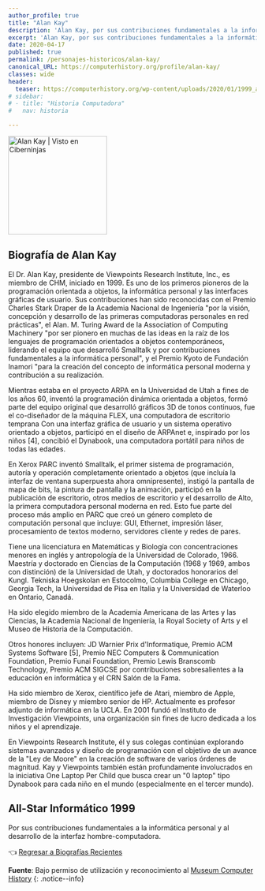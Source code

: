 ```yaml
---
author_profile: true
title: "Alan Kay"
description: 'Alan Kay, por sus contribuciones fundamentales a la informática personal y al desarrollo de la interfaz hombre-computadora.'
excerpt: 'Alan Kay, por sus contribuciones fundamentales a la informática personal y al desarrollo de la interfaz hombre-computadora.'
date: 2020-04-17
published: true
permalink: /personajes-historicos/alan-kay/
canonical_URL: https://computerhistory.org/profile/alan-kay/
classes: wide
header:
  teaser: https://computerhistory.org/wp-content/uploads/2020/01/1999_alan_kay-e1580707822558.jpg
# sidebar:
# - title: "Historia Computadora"
#   nav: historia

---
```


<img src="https://computerhistory.org/wp-content/uploads/2020/01/1999_alan_kay-e1580707822558.jpg" width="200px" high="250px" alt="Alan Kay | Visto en Ciberninjas" title="Alan Kay | Visto en Ciberninjas" />

## **Biografía de Alan Kay**

El Dr. Alan Kay, presidente de Viewpoints Research Institute, Inc., es miembro de CHM, iniciado en 1999. Es uno de los primeros pioneros de la programación orientada a objetos, la informática personal y las interfaces gráficas de usuario. Sus contribuciones han sido reconocidas con el Premio Charles Stark Draper de la Academia Nacional de Ingeniería "por la visión, concepción y desarrollo de las primeras computadoras personales en red prácticas", el Alan. M. Turing Award de la Association of Computing Machinery "por ser pionero en muchas de las ideas en la raíz de los lenguajes de programación orientados a objetos contemporáneos, liderando el equipo que desarrolló Smalltalk y por contribuciones fundamentales a la informática personal", y el Premio Kyoto de Fundación Inamori "para la creación del concepto de informática personal moderna y contribución a su realización.

Mientras estaba en el proyecto ARPA en la Universidad de Utah a fines de los años 60, inventó la programación dinámica orientada a objetos, formó parte del equipo original que desarrolló gráficos 3D de tonos continuos, fue el co-diseñador de la máquina FLEX, una computadora de escritorio temprana Con una interfaz gráfica de usuario y un sistema operativo orientado a objetos, participó en el diseño de ARPAnet e, inspirado por los niños [4], concibió el Dynabook, una computadora portátil para niños de todas las edades.

En Xerox PARC inventó Smalltalk, el primer sistema de programación, autoría y operación completamente orientado a objetos (que incluía la interfaz de ventana superpuesta ahora omnipresente), instigó la pantalla de mapa de bits, la pintura de pantalla y la animación, participó en la publicación de escritorio, otros medios de escritorio y el desarrollo de Alto, la primera computadora personal moderna en red. Esto fue parte del proceso más amplio en PARC que creó un género completo de computación personal que incluye: GUI, Ethernet, impresión láser, procesamiento de textos moderno, servidores cliente y redes de pares.

Tiene una licenciatura en Matemáticas y Biología con concentraciones menores en inglés y antropología de la Universidad de Colorado, 1966. Maestría y doctorado en Ciencias de la Computación (1968 y 1969, ambos con distinción) de la Universidad de Utah, y doctorados honorarios del Kungl. Tekniska Hoegskolan en Estocolmo, Columbia College en Chicago, Georgia Tech, la Universidad de Pisa en Italia y la Universidad de Waterloo en Ontario, Canadá.

Ha sido elegido miembro de la Academia Americana de las Artes y las Ciencias, la Academia Nacional de Ingeniería, la Royal Society of Arts y el Museo de Historia de la Computación.

Otros honores incluyen: JD Warnier Prix d'Informatique, Premio ACM Systems Software [5], Premio NEC Computers & Communication Foundation, Premio Funai Foundation, Premio Lewis Branscomb Technology, Premio ACM SIGCSE por contribuciones sobresalientes a la educación en informática y el CRN Salón de la Fama.

Ha sido miembro de Xerox, científico jefe de Atari, miembro de Apple, miembro de Disney y miembro senior de HP. Actualmente es profesor adjunto de informática en la UCLA. En 2001 fundó el Instituto de Investigación Viewpoints, una organización sin fines de lucro dedicada a los niños y el aprendizaje.

En Viewpoints Research Institute, él y sus colegas continúan explorando sistemas avanzados y diseño de programación con el objetivo de un avance de la "Ley de Moore" en la creación de software de varios órdenes de magnitud. Kay y Viewpoints también están profundamente involucrados en la iniciativa One Laptop Per Child que busca crear un "0 laptop" tipo Dynabook para cada niño en el mundo (especialmente en el tercer mundo).

## All-Star Informático 1999

Por sus contribuciones fundamentales a la informática personal y al desarrollo de la interfaz hombre-computadora.

👈 [Regresar a Biografías Recientes](/personajes-historicos/#-biografías-agregadas-más-recientes-)

**Fuente**: Bajo permiso de utilización y reconocimiento al [Museum Computer History](https://www.computerhistory.org/ "Página web el Museo de la Historia de las Computadoras") 
{: .notice--info}
